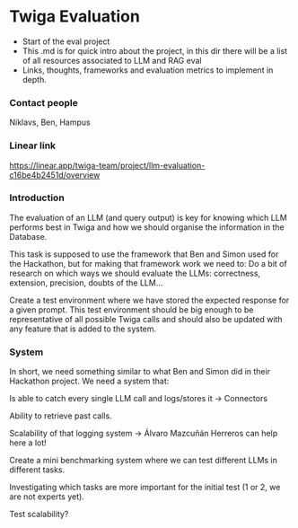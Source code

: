 # Twiga Evaluation
- Start of the eval project
- This .md is for quick intro about the project, in this dir there will be a list of all resources associated to LLM and RAG eval
- Links, thoughts, frameworks and evaluation metrics to implement in depth.

### Contact people
Niklavs, Ben, Hampus

### Linear link
https://linear.app/twiga-team/project/llm-evaluation-c16be4b2451d/overview 

### Introduction
The evaluation of an LLM (and query output) is key for knowing which LLM performs best in Twiga and how we should organise the information in the Database. 

This task is supposed to use the framework that Ben and Simon used for the Hackathon, but for making that framework work we need to:
Do a bit of research on which ways we should evaluate the LLMs: correctness, extension, precision, doubts of the LLM…

Create a test environment where we have stored the expected response for a given prompt. This test environment should be big enough to be representative of all possible Twiga calls and should also be updated with any feature that is added to the system.

### System
In short, we need something similar to what Ben and Simon did in their Hackathon project. We need a system that:

Is able to catch every single LLM call and logs/stores it → Connectors

Ability to retrieve past calls.

Scalability of that logging system → Álvaro Mazcuñán Herreros can help here a lot!

Create a mini benchmarking system where we can test different LLMs in different tasks.

Investigating which tasks are more important for the initial test (1 or 2, we are not experts yet).

Test scalability?
